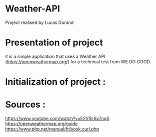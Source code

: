 # Weather-API
Project realised by Lucas Durand

# Presentation of project
it is a simple application that uses a Weather API (https://openweathermap.org/) for a technical test from WE DO GOOD.

# Initialization of project :



# Sources :
https://www.youtube.com/watch?v=E2VSL8x7nq0
https://openweathermap.org/guide
https://www.php.net/manual/fr/book.curl.php

